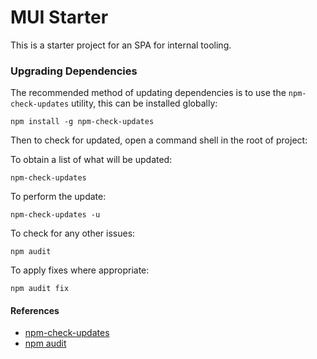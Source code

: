 # MUI Starter

This is a starter project for an SPA for internal tooling.

### Upgrading Dependencies

The recommended method of updating dependencies is to use the `npm-check-updates` utility, this can be installed
globally:

```shell
npm install -g npm-check-updates
```

Then to check for updated, open a command shell in the root of project:

To obtain a list of what will be updated:

```shell
npm-check-updates
```

To perform the update:

```shell
npm-check-updates -u
```

To check for any other issues:

```shell
npm audit
```

To apply fixes where appropriate:

```shell
npm audit fix
```

#### References

* [npm-check-updates](https://www.npmjs.com/package/npm-check-updates)
* [npm audit](https://docs.npmjs.com/cli/v9/commands/npm-audit)
